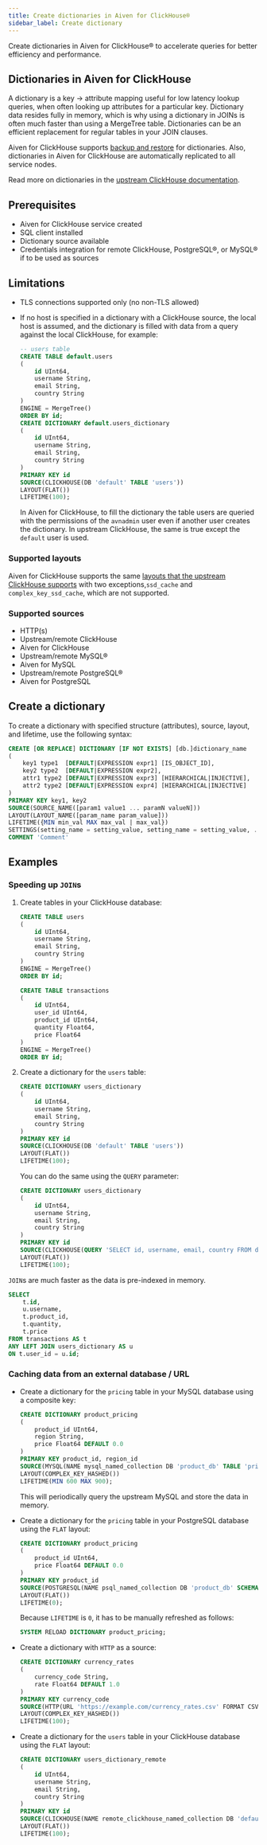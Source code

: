 ```yaml
---
title: Create dictionaries in Aiven for ClickHouse®
sidebar_label: Create dictionary
---
```


Create dictionaries in Aiven for ClickHouse® to accelerate queries for better efficiency and performance.

## Dictionaries in Aiven for ClickHouse

A dictionary is a key -> attribute mapping useful for low latency lookup queries, when
often looking up attributes for a particular key. Dictionary data resides fully in memory,
which is why using a dictionary in JOINs is often much faster than using a MergeTree table.
Dictionaries can be an efficient replacement for regular tables in your JOIN clauses.

Aiven for ClickHouse supports
[backup and restore](/docs/products/clickhouse/concepts/disaster-recovery#backup-and-restore)
for dictionaries. Also, dictionaries in Aiven for ClickHouse are automatically replicated
to all service nodes.

Read more on dictionaries in the
[upstream ClickHouse documentation](https://clickhouse.com/docs/en/sql-reference/dictionaries).

## Prerequisites

- Aiven for ClickHouse service created
- SQL client installed
- Dictionary source available
- Credentials integration for remote ClickHouse, PostgreSQL®, or MySQL® if to be used as
  sources

## Limitations

- TLS connections supported only (no non-TLS allowed)
- If no host is specified in a dictionary with a ClickHouse source, the local host is
  assumed, and the dictionary is filled with data from a query against the local ClickHouse,
  for example:

  ```sql
  -- users table
  CREATE TABLE default.users
  (
      id UInt64,
      username String,
      email String,
      country String
  )
  ENGINE = MergeTree()
  ORDER BY id;
  CREATE DICTIONARY default.users_dictionary
  (
      id UInt64,
      username String,
      email String,
      country String
  )
  PRIMARY KEY id
  SOURCE(CLICKHOUSE(DB 'default' TABLE 'users'))
  LAYOUT(FLAT())
  LIFETIME(100);
  ```

  In Aiven for ClickHouse, to fill the dictionary the table users are queried with
  the permissions of the `avnadmin` user even if another user creates the dictionary.
  In upstream ClickHouse, the same is true except the `default` user is used.

### Supported layouts

Aiven for ClickHouse supports the same
[layouts that the upstream ClickHouse supports](https://clickhouse.com/docs/en/sql-reference/dictionaries#ways-to-store-dictionaries-in-memory)
with two exceptions,`ssd_cache` and `complex_key_ssd_cache`, which are not supported.

### Supported sources

- HTTP(s)
- Upstream/remote ClickHouse
- Aiven for ClickHouse
- Upstream/remote MySQL®
- Aiven for MySQL
- Upstream/remote PostgreSQL®
- Aiven for PostgreSQL

## Create a dictionary

To create a dictionary with specified structure (attributes), source, layout, and lifetime,
use the following syntax:

```sql
CREATE [OR REPLACE] DICTIONARY [IF NOT EXISTS] [db.]dictionary_name
(
    key1 type1  [DEFAULT|EXPRESSION expr1] [IS_OBJECT_ID],
    key2 type2  [DEFAULT|EXPRESSION expr2],
    attr1 type2 [DEFAULT|EXPRESSION expr3] [HIERARCHICAL|INJECTIVE],
    attr2 type2 [DEFAULT|EXPRESSION expr4] [HIERARCHICAL|INJECTIVE]
)
PRIMARY KEY key1, key2
SOURCE(SOURCE_NAME([param1 value1 ... paramN valueN]))
LAYOUT(LAYOUT_NAME([param_name param_value]))
LIFETIME({MIN min_val MAX max_val | max_val})
SETTINGS(setting_name = setting_value, setting_name = setting_value, ...)
COMMENT 'Comment'
```

## Examples

### Speeding up `JOIN`s

1. Create tables in your ClickHouse database:

    ```sql
    CREATE TABLE users
    (
        id UInt64,
        username String,
        email String,
        country String
    )
    ENGINE = MergeTree()
    ORDER BY id;
    ```

    ```sql
    CREATE TABLE transactions
    (
        id UInt64,
        user_id UInt64,
        product_id UInt64,
        quantity Float64,
        price Float64
    )
    ENGINE = MergeTree()
    ORDER BY id;
    ```

1. Create a dictionary for the `users` table:

    ```sql
    CREATE DICTIONARY users_dictionary
    (
        id UInt64,
        username String,
        email String,
        country String
    )
    PRIMARY KEY id
    SOURCE(CLICKHOUSE(DB 'default' TABLE 'users'))
    LAYOUT(FLAT())
    LIFETIME(100);
    ```

    You can do the same using the `QUERY` parameter:

    ```sql
    CREATE DICTIONARY users_dictionary
    (
        id UInt64,
        username String,
        email String,
        country String
    )
    PRIMARY KEY id
    SOURCE(CLICKHOUSE(QUERY 'SELECT id, username, email, country FROM default.users'))
    LAYOUT(FLAT())
    LIFETIME(100);
    ```

`JOIN`s are much faster as the data is pre-indexed in memory.

```sql
SELECT
    t.id,
    u.username,
    t.product_id,
    t.quantity,
    t.price
FROM transactions AS t
ANY LEFT JOIN users_dictionary AS u
ON t.user_id = u.id;
```

### Caching data from an external database / URL

- Create a dictionary for the `pricing` table in your MySQL database using a composite key:

  ```sql
  CREATE DICTIONARY product_pricing
  (
      product_id UInt64,
      region String,
      price Float64 DEFAULT 0.0
  )
  PRIMARY KEY product_id, region_id
  SOURCE(MYSQL(NAME mysql_named_collection DB 'product_db' TABLE 'pricing'))
  LAYOUT(COMPLEX_KEY_HASHED())
  LIFETIME(MIN 600 MAX 900);
  ```

  This will periodically query the upstream MySQL and store the data in memory.

- Create a dictionary for the `pricing` table in your PostgreSQL database using the `FLAT`
  layout:

  ```sql
  CREATE DICTIONARY product_pricing
  (
      product_id UInt64,
      price Float64 DEFAULT 0.0
  )
  PRIMARY KEY product_id
  SOURCE(POSTGRESQL(NAME psql_named_collection DB 'product_db' SCHEMA 'schema' TABLE 'pricing'))
  LAYOUT(FLAT())
  LIFETIME(0);
  ```

  Because `LIFETIME` is `0`, it has to be manually refreshed as follows:

  ```sql
  SYSTEM RELOAD DICTIONARY product_pricing;
  ```

- Create a dictionary with `HTTP` as a source:

  ```sql
  CREATE DICTIONARY currency_rates
  (
      currency_code String,
      rate Float64 DEFAULT 1.0
  )
  PRIMARY KEY currency_code
  SOURCE(HTTP(URL 'https://example.com/currency_rates.csv' FORMAT CSV))
  LAYOUT(COMPLEX_KEY_HASHED())
  LIFETIME(100);
  ```

- Create a dictionary for the `users` table in your ClickHouse database using the `FLAT`
  layout:

  ```sql
  CREATE DICTIONARY users_dictionary_remote
  (
      id UInt64,
      username String,
      email String,
      country String
  )
  PRIMARY KEY id
  SOURCE(CLICKHOUSE(NAME remote_clickhouse_named_collection DB 'default' TABLE 'users'))
  LAYOUT(FLAT())
  LIFETIME(100);
  ```
